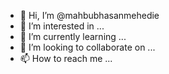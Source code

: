 - 👋 Hi, I’m @mahbubhasanmehedie
- 👀 I’m interested in ...
- 🌱 I’m currently learning ...
- 💞️ I’m looking to collaborate on ...
- 📫 How to reach me ...

<!---
mahbubhasanmehedie/mahbubhasanmehedie is a ✨ special ✨ repository because its `README.md` (this file) appears on your GitHub profile.
You can click the Preview link to take a look at your changes.
--->
